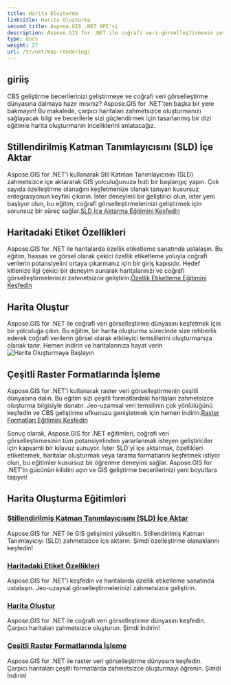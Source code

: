 ```yaml
---
title: Harita Oluşturma
linktitle: Harita Oluşturma
second_title: Aspose.GIS .NET API'si
description: Aspose.GIS for .NET ile coğrafi veri görselleştirmenin potansiyelini ortaya çıkarın. Zahmetsizce SLD'yi içe aktarın, özellikleri etiketleyin ve çarpıcı haritalar oluşturun. Şimdi keşfedin!
type: docs
weight: 27
url: /tr/net/map-rendering/
---
```

## giriiş
CBS geliştirme becerilerinizi geliştirmeye ve coğrafi veri görselleştirme dünyasına dalmaya hazır mısınız? Aspose.GIS for .NET'ten başka bir yere bakmayın! Bu makalede, çarpıcı haritaları zahmetsizce oluşturmanızı sağlayacak bilgi ve becerilerle sizi güçlendirmek için tasarlanmış bir dizi eğitimle harita oluşturmanın inceliklerini anlatacağız.

## Stillendirilmiş Katman Tanımlayıcısını (SLD) İçe Aktar

 Aspose.GIS for .NET'i kullanarak Stil Katman Tanımlayıcısını (SLD) zahmetsizce içe aktararak GIS yolculuğunuza hızlı bir başlangıç yapın. Çok sayıda özelleştirme olanağını keşfetmenize olanak tanıyan kusursuz entegrasyonun keyfini çıkarın. İster deneyimli bir geliştirici olun, ister yeni başlıyor olun, bu eğitim, coğrafi görselleştirmelerinizi geliştirmek için sorunsuz bir süreç sağlar.[SLD İçe Aktarma Eğitimini Keşfedin](./import-styled-layer-descriptor/)

## Haritadaki Etiket Özellikleri

Aspose.GIS for .NET ile haritalarda özellik etiketleme sanatında ustalaşın. Bu eğitim, hassas ve görsel olarak çekici özellik etiketleme yoluyla coğrafi verilerin potansiyelini ortaya çıkarmanız için bir giriş kapısıdır. Hedef kitlenize ilgi çekici bir deneyim sunarak haritalarınızı ve coğrafi görselleştirmelerinizi zahmetsizce geliştirin.[Özellik Etiketleme Eğitimini Keşfedin](./label-features-on-map/)

## Harita Oluştur

 Aspose.GIS for .NET ile coğrafi veri görselleştirme dünyasını keşfetmek için bir yolculuğa çıkın. Bu eğitim, bir harita oluşturma sürecinde size rehberlik ederek coğrafi verilerin görsel olarak etkileyici temsillerini oluşturmanıza olanak tanır. Hemen indirin ve haritalarınıza hayat verin![Harita Oluşturmaya Başlayın](./render-a-map/)

## Çeşitli Raster Formatlarında İşleme

Aspose.GIS for .NET'i kullanarak raster veri görselleştirmenin çeşitli dünyasına dalın. Bu eğitim sizi çeşitli formatlardaki haritaları zahmetsizce oluşturma bilgisiyle donatır. Jeo-uzamsal veri temsilinin çok yönlülüğünü keşfedin ve CBS geliştirme ufkunuzu genişletmek için hemen indirin.[Raster Formatları Eğitimini Keşfedin](./render-various-raster-formats/)

Sonuç olarak, Aspose.GIS for .NET eğitimleri, coğrafi veri görselleştirmesinin tüm potansiyelinden yararlanmak isteyen geliştiriciler için kapsamlı bir kılavuz sunuyor. İster SLD'yi içe aktarmak, özellikleri etiketlemek, haritalar oluşturmak veya tarama formatlarını keşfetmek istiyor olun, bu eğitimler kusursuz bir öğrenme deneyimi sağlar. Aspose.GIS for .NET'in gücünün kilidini açın ve GIS geliştirme becerilerinizi yeni boyutlara taşıyın!
## Harita Oluşturma Eğitimleri
### [Stillendirilmiş Katman Tanımlayıcısını (SLD) İçe Aktar](./import-styled-layer-descriptor/)
Aspose.GIS for .NET ile GIS gelişimini yükseltin. Stillendirilmiş Katman Tanımlayıcıyı (SLD) zahmetsizce içe aktarın. Şimdi özelleştirme olanaklarını keşfedin!
### [Haritadaki Etiket Özellikleri](./label-features-on-map/)
Aspose.GIS for .NET'i keşfedin ve haritalarda özellik etiketleme sanatında ustalaşın. Jeo-uzaysal görselleştirmelerinizi zahmetsizce geliştirin.
### [Harita Oluştur](./render-a-map/)
Aspose.GIS for .NET ile coğrafi veri görselleştirme dünyasını keşfedin. Çarpıcı haritaları zahmetsizce oluşturun. Şimdi İndirin!
### [Çeşitli Raster Formatlarında İşleme](./render-various-raster-formats/)
Aspose.GIS for .NET ile raster veri görselleştirme dünyasını keşfedin. Çarpıcı haritaları çeşitli formatlarda zahmetsizce oluşturmayı öğrenin. Şimdi İndirin!